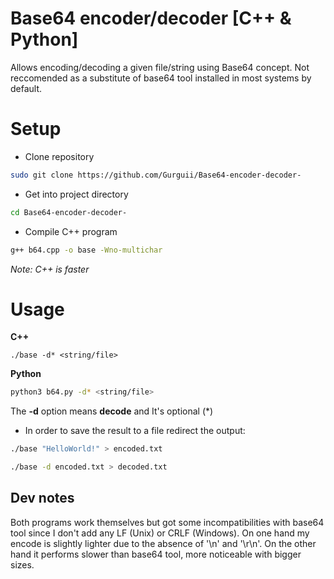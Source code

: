 # Base64 encoder/decoder [C++ & Python]  
Allows encoding/decoding a given file/string using Base64 concept. Not reccomended as a substitute of base64 tool installed in most systems by default.
# Setup  
- Clone repository
```bash
sudo git clone https://github.com/Gurguii/Base64-encoder-decoder-
```  

- Get into project directory  
```bash
cd Base64-encoder-decoder-
```  
- Compile C++ program  
```bash
g++ b64.cpp -o base -Wno-multichar
```   
*Note: C++ is faster*
# Usage  
**C++**
```base64
./base -d* <string/file>
```  
**Python**
```bash
python3 b64.py -d* <string/file>
```  

The **-d** option means **decode** and It's optional (*)  
- In order to save the result to a file redirect the output:  

```bash
./base "HelloWorld!" > encoded.txt
```  
```bash
./base -d encoded.txt > decoded.txt
```  
## Dev notes
Both programs work themselves but got some incompatibilities with base64 tool since I don't add any LF (Unix) or CRLF (Windows).  On one hand my encode is slightly lighter due to the absence of '\n' and '\r\n'. On the other hand it performs slower than base64 tool, more noticeable with bigger sizes.

